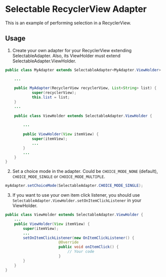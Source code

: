 # Selectable RecyclerView Adapter
This is an example of performing selection in a RecyclerView.

## Usage
1. Create your own adapter for your RecyclerView extending SelectableAdapter.
Also, its ViewHolder must extend SelectableAdapter.ViewHolder.

```java
public class MyAdapter extends SelectableAdapter<MyAdapter.ViewHolder> {

    ...
    
    public MyAdapter(RecyclerView recyclerView, List<String> list) {
            super(recyclerView);
            this.list = list;
    }
    ...
    
    public class ViewHolder extends SelectableAdapter.ViewHolder {
        
        ...
        
        public ViewHolder(View itemView) {
            super(itemView);
            ...        
        }
        ...
    }
}
```

2. Set a choice mode in the adapter. Could be `CHOICE_MODE_NONE` (default), `CHOICE_MODE_SINGLE` or `CHOICE_MODE_MULTIPLE`.
```java
myAdapter.setChoiceMode(SelectableAdapter.CHOICE_MODE_SINGLE);
```

3. If you want to use your own item click listener, you should use `SelectableAdapter.ViewHolder.setOnItemClickListener` in your ViewHolder.
```java
public class ViewHolder extends SelectableAdapter.ViewHolder {
    ...
    public ViewHolder(View itemView) {
        super(itemView);
        ...
        setOnItemClickListener(new OnItemClickListener() {
                        @Override
                        public void onItemClick() {
                            // Your code
                        }
        }
    }
}
```